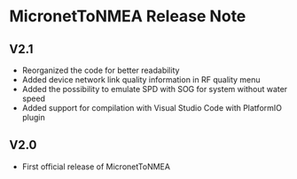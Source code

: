 # MicronetToNMEA Release Note

## V2.1
- Reorganized the code for better readability
- Added device network link quality information in RF quality menu
- Added the possibility to emulate SPD with SOG for system without water speed
- Added support for compilation with Visual Studio Code with PlatformIO plugin

## V2.0
- First official release of MicronetToNMEA